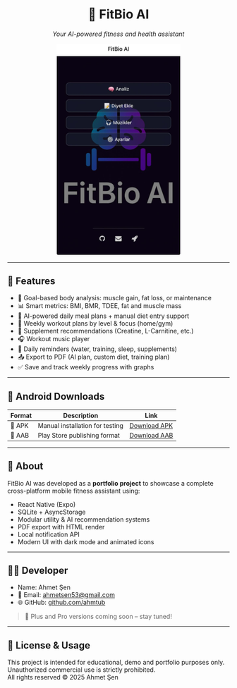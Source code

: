 
<h1 align="center">🧠 FitBio AI</h1>
<p align="center"><em>Your AI-powered fitness and health assistant</em></p>

<p align="center">
  <img src="assets/FitBio_AI.jpeg" alt="FitBio AI Screenshot" width="280"/>
</p>

---

## 🚀 Features

- 🎯 Goal-based body analysis: muscle gain, fat loss, or maintenance
- 📊 Smart metrics: BMI, BMR, TDEE, fat and muscle mass
- 🧬 AI-powered daily meal plans + manual diet entry support
- 💪 Weekly workout plans by level & focus (home/gym)
- 💊 Supplement recommendations (Creatine, L-Carnitine, etc.)
- 🎧 Workout music player
- 🔔 Daily reminders (water, training, sleep, supplements)
- 📤 Export to PDF (AI plan, custom diet, training plan)
- ✅ Save and track weekly progress with graphs

---

## 📲 Android Downloads

| Format | Description                  | Link |
|--------|------------------------------|------|
| 🔹 APK  | Manual installation for testing | [Download APK](https://expo.dev/accounts/seranodanwow/projects/fitbio-ai/builds/8130d6ce-a75c-4a1f-9701-6ca623c14c62) |
| 🔸 AAB  | Play Store publishing format    | [Download AAB](https://expo.dev/artifacts/eas/rLqCWTUMzWDtSZug46VEEF.aab) |

---

## 🧠 About

FitBio AI was developed as a **portfolio project** to showcase a complete cross-platform mobile fitness assistant using:
- React Native (Expo)
- SQLite + AsyncStorage
- Modular utility & AI recommendation systems
- PDF export with HTML render
- Local notification API
- Modern UI with dark mode and animated icons

---

## 👨‍💻 Developer

- Name: Ahmet Şen  
- 📧 Email: ahmetsen53@gmail.com  
- 🌐 GitHub: [github.com/ahmtub](https://github.com/ahmtub)

> 🚀 Plus and Pro versions coming soon – stay tuned!

---

## 📜 License & Usage

This project is intended for educational, demo and portfolio purposes only.  
Unauthorized commercial use is strictly prohibited.  
All rights reserved © 2025 Ahmet Şen
